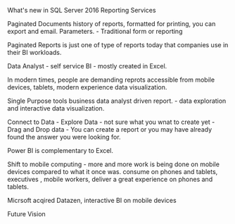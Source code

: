 What's new in SQL Server 2016 Reporting Services

Paginated Documents history of reports, formatted for printing, you can export and email. Parameters. - Traditional form or reporting

Paginated Reports is just one of type of reports today that companies use in their BI workloads.

Data Analyst - self service BI - mostly created in Excel.

In modern times, people are demanding reprots accessible from mobile devices, tablets, modern experience data visualization.

Single Purpose tools business data analyst driven report. - data exploration and interactive data visualization.

Connect to Data - Explore Data - not sure what you wnat to create yet - Drag and Drop data - You can create a report or you may have already found the answer you were looking for.

Power BI is complementary to Excel.

Shift to mobile computing - more and more work is being done on mobile devices compared to what it once was. consume on phones and tablets, executives , mobile workers, deliver a great experience on phones and tablets.

Micrsoft acqired Datazen, interactive BI on mobile devices


Future Vision



